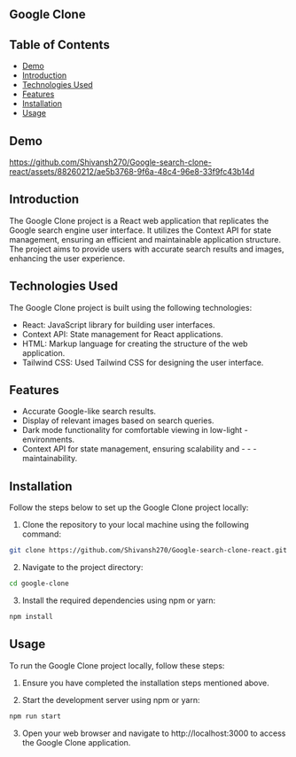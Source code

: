 
## Google Clone


## Table of Contents


* [Demo](#Demo)
* [Introduction](#Introduction)
* [Technologies Used](#Technologies-Used)
* [Features](#Features)
* [Installation](#Installation)
* [Usage](#Usage)



## Demo


https://github.com/Shivansh270/Google-search-clone-react/assets/88260212/ae5b3768-9f6a-48c4-96e8-33f9fc43b14d


## Introduction

The Google Clone project is a React web application that replicates the Google search engine user interface. It utilizes the Context API for state management, ensuring an efficient and maintainable application structure. The project aims to provide users with accurate search results and images, enhancing the user experience.

## Technologies Used
The Google Clone project is built using the following technologies:

- React: JavaScript library for building user interfaces.
- Context API: State management for React applications.
- HTML: Markup language for creating the structure of the web application.
- Tailwind CSS: Used Tailwind CSS for designing the user interface.

## Features
- Accurate Google-like search results.
- Display of relevant images based on search queries.
- Dark mode functionality for comfortable viewing in low-light - environments.
- Context API for state management, ensuring scalability and - - - maintainability.





## Installation

Follow the steps below to set up the Google Clone project locally:

1. Clone the repository to your local machine using the following command:

```bash
git clone https://github.com/Shivansh270/Google-search-clone-react.git
```
2. Navigate to the project directory:
```bash
cd google-clone
````
3. Install the required dependencies using npm or yarn:
```bash
npm install
````

## Usage
To run the Google Clone project locally, follow these steps:

1. Ensure you have completed the installation steps mentioned above.

2. Start the development server using npm or yarn:
```bash
npm run start
```
3. Open your web browser and navigate to http://localhost:3000 to access the Google Clone application.
